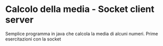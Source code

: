 # Calcolo della media - Socket client server
Semplice programma in java che calcola la media di alcuni numeri. Prime esercitazioni con la socket
